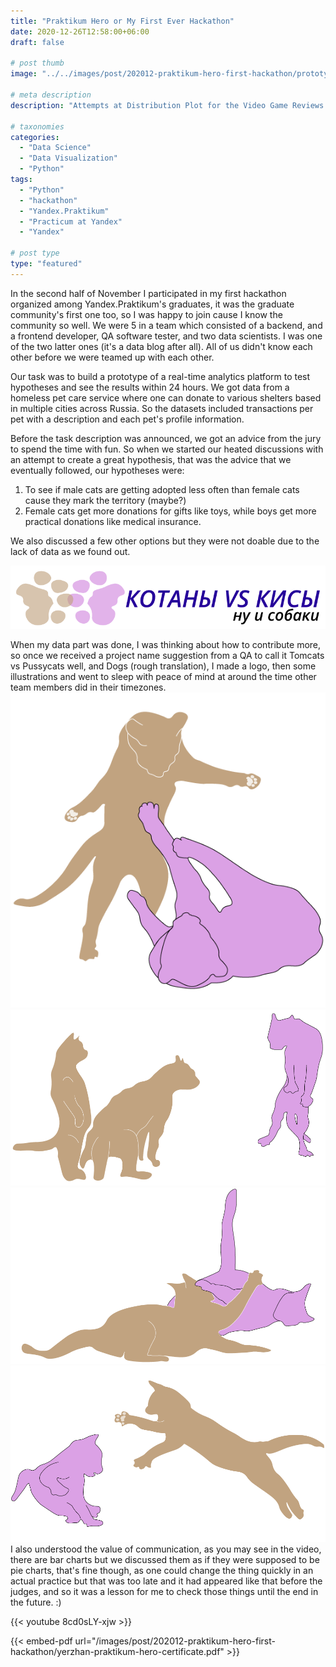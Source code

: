 ```yaml
---
title: "Praktikum Hero or My First Ever Hackathon"
date: 2020-12-26T12:58:00+06:00
draft: false

# post thumb
image: "../../images/post/202012-praktikum-hero-first-hackathon/prototype-main-page.png"

# meta description
description: "Attempts at Distribution Plot for the Video Game Reviews Sentiment Analysis with pyplot and Plotly"

# taxonomies
categories:
  - "Data Science"
  - "Data Visualization"
  - "Python"
tags:
  - "Python"
  - "hackathon"
  - "Yandex.Praktikum"
  - "Practicum at Yandex"
  - "Yandex"

# post type
type: "featured"
---
```


In the second half of November I participated in my first hackathon organized among Yandex.Praktikum's graduates, it was the graduate community's first one too, so I was happy to join cause I know the community so well. We were 5 in a team which consisted of a backend, and a frontend developer, QA software tester, and two data scientists. I was one of the two latter ones (it's a data blog after all). All of us didn't know each other before we were teamed up with each other.

Our task was to build a prototype of a real-time analytics platform to test hypotheses and see the results within 24 hours. We got data from a homeless pet care service where one can donate to various shelters based in multiple cities across Russia. So the datasets included transactions per pet with a description and each pet's profile information.

Before the task description was announced, we got an advice from the jury to spend the time with fun. So when we started our heated discussions with an attempt to create a great hypothesis, that was the advice that we eventually followed, our hypotheses were:
1. To see if male cats are getting adopted less often than female cats cause they mark the territory (maybe?)
2. Female cats get more donations for gifts like toys, while boys get more practical donations like medical insurance.

We also discussed a few other options but they were not doable due to the lack of data as we found out.

![image](https://github.com/praktikum-hackathon/hackathon/blob/dev/Research/logo/logo-all2x.png?raw=true#center)

When my data part was done, I was thinking about how to contribute more, so once we received a project name suggestion from a QA to call it Tomcats vs Pussycats well, and Dogs (rough translation), I made a logo, then some illustrations and went to sleep with peace of mind at around the time other team members did in their timezones.
![image](https://raw.githubusercontent.com/praktikum-hackathon/hackathon/dev/Research/catfight/catfight1.png?raw=true#center)
![image](https://raw.githubusercontent.com/praktikum-hackathon/hackathon/dev/Research/catfight/catfight5.png?raw=true#center)
![image](https://raw.githubusercontent.com/praktikum-hackathon/hackathon/dev/Research/catfight/catfight3.png?raw=true#center)
![image](https://raw.githubusercontent.com/praktikum-hackathon/hackathon/dev/Research/catfight/catfight4.png?raw=true#center)
I also understood the value of communication, as you may see in the video, there are bar charts but we discussed them as if they were supposed to be pie charts, that's fine though, as one could change the thing quickly in an actual practice but that was too late and it had appeared like that before the judges, and so it was a lesson for me to check those things until the end in the future. :)

{{< youtube 8cd0sLY-xjw >}}

{{< embed-pdf url="/images/post/202012-praktikum-hero-first-hackathon/yerzhan-praktikum-hero-certificate.pdf" >}}
